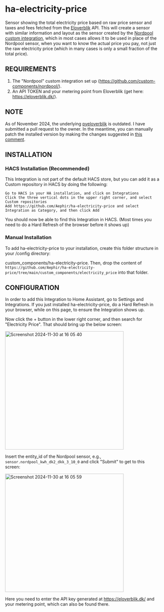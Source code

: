 # ha-electricity-price
Sensor showing the total electricity price based on raw price sensor and taxes and fees fetched from the [Eloverblik](https://eloverblik.dk/) API.
This will create a sensor with similar information and layout as the sensor created by the [Nordpool custom integration](https://github.com/custom-components/nordpool/), which in most cases allows it to be used in place of the Nordpool sensor, when you want to know the actual price you pay, not just the raw electricity price (which in many cases is only a small fraction of the total price).  

## REQUIREMENTS
1. The "Nordpool" custom integration set up (https://github.com/custom-components/nordpool/).
2. An API TOKEN and your metering point from Eloverblik (get here: https://eloverblik.dk/).

## NOTE
As of November 2024, the underlying [pyeloverblik](https://github.com/JonasPed/pyeloverblik) is outdated.
I have submitted a pull request to the owner. In the meantime, you can manually patch the installed version by making the changes suggested in [this comment](https://github.com/JonasPed/pyeloverblik/issues/26).


## INSTALLATION
### HACS Installation (Recommended)

This Integration is not part of the default HACS store, but you can add it as a Custom repository in HACS by doing the following:

    Go to HACS in your HA installation, and click on Integrations
    Click the three vertical dots in the upper right corner, and select Custom repositories
    Add https://github.com/Aephir/ha-electricity-price and select Integration as Category, and then click Add

You should now be able to find this Integration in HACS. (Most times you need to do a Hard Refresh of the browser before it shows up)

### Manual Installation

To add ha-electricity-price to your installation, create this folder structure in your /config directory:

custom_components/ha-electricity-price. Then, drop the content of `https://github.com/Aephir/ha-electricity-price/tree/main/custom_components/electricity_price` into that folder.

## CONFIGURATION

In order to add this Integration to Home Assistant, go to Settings and Integrations. If you just installed ha-electricity-price, do a Hard Refresh in your browser, while on this page, to ensure the Integration shows up.

Now click the + button in the lower right corner, and then search for "Electricity Price". That should bring up the below screen:

<img width="387" alt="Screenshot 2024-11-30 at 16 05 40" src="https://github.com/user-attachments/assets/1b440994-327f-46b3-bebd-d87f8ba1661a">

Insert the entity_id of the Nordpool sensor, e.g., `sensor.nordpool_kwh_dk2_dkk_3_10_0` and click "Submit" to get to this screen:

<img width="387" alt="Screenshot 2024-11-30 at 16 05 59" src="https://github.com/user-attachments/assets/c245e8d1-bbb5-47ca-92e2-f0747d99d4f3">

Here you need to enter the API key generated at https://eloverblik.dk/ and your metering point, which can also be found there.
